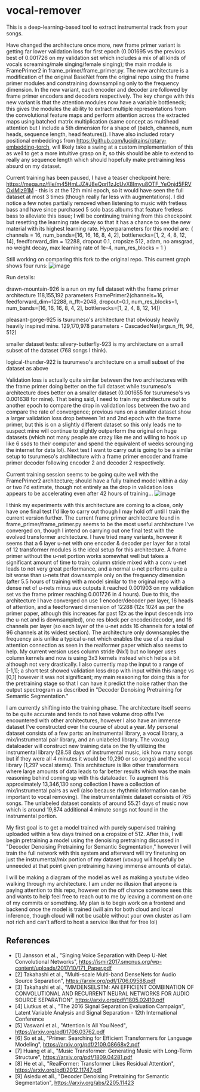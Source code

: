 # vocal-remover

This is a deep-learning-based tool to extract instrumental track from your songs.

Have changed the architecture once more, new frame primer variant is getting far lower validation loss for first epoch (0.001695 vs the previous best of 0.001726 on my validation set which includes a mix of all kinds of vocals screaming/male singing/female singing); the main module is FramePrimer2 in frame_primer/frame_primer.py. The new architecture is a modification of the original BaseNet from the original repo using the frame primer modules and constraining downsampling only to the frequency dimension. In the new variant, each encoder and decoder are followed by frame primer encoders and decoders respectively. The key change with this new variant is that the attention modules now have a variable bottleneck; this gives the modules the ability to extract multiple representations from the convolutional feature maps and perform attention across the extracted maps using batched matrix multiplication (same concept as multihead attention but I include a 5th dimension for a shape of (batch, channels, num heads, sequence length, head features)). I have also included rotary positional embeddings from https://github.com/lucidrains/rotary-embedding-torch, will likely take a swing at a custom implementation of this as well to get a more intuitive grasp on it, so this should be able to extend to really any sequence length which should hopefully make pretraining less absurd on my dataset.

Current training has been paused, I have a teaser checkpoint here: https://mega.nz/file/m45HmLJZ#J8eQqrI1zJcUvX8Imyu8OTF_YeOnjd5FRVOxIMIz91M - this is at the 12th mini epoch, so it would have seen the full dataset at most 3 times (though really far less with augmentations). I did notice a few notes partially removed when listening to music with fretless bass and have since purchased 5 solo bass albums that feature fretless bass to alleviate this issue; I will be continuing training from this checkpoint but resetting the learning rate decay so that it has a chance to see the new material with its highest learning rate. Hyperparameters for this model are: { channels = 16, num_bands=[16, 16, 16, 8, 4, 2], bottlenecks=[1, 2, 4, 8, 12, 14], feedforward_dim = 12288, dropout 0.1, cropsize 512, adam, no amsgrad, no weight decay, max learning rate of 1e-4, num_res_blocks = 1 }

Still working on comparing this fork to the original repo. This current graph shows four runs: ![image](https://user-images.githubusercontent.com/30326384/183269188-31100335-4627-4d6d-b1a6-ff0864a60aca.png)

Run details:

drawn-mountain-926 is a run on my full dataset with the frame primer architecture 118,155,192 parameters FramePrimer2(channels=16, feedforward_dim=12288, n_fft=2048, dropout=0.1, num_res_blocks=1, num_bands=[16, 16, 16, 8, 4, 2], bottlenecks=[1, 2, 4, 8, 12, 14])

pleasant-gorge-925 is tsurumeso's architecture that obviously heavily heavily inspired mine. 129,170,978 parameters - CascadedNet(args.n_fft, 96, 512)

smaller dataset tests:
silvery-butterfly-923 is my architecture on a small subset of the dataset (768 songs I think).

logical-thunder-922 is tsurumeso's architecture on a small subset of the dataset as above

Validation loss is actually quite similar between the two architectures with the frame primer doing better on the full dataset while tsurumeso's architecture does better on a smaller dataset (0.001655 for tsurumeso's vs 0.001638 for mine). That being said, I need to train my architecture out to another epoch to compare the drop in validation loss between the two and compare the rate of convergence; previous runs on a smaller dataset show a larger validation loss drop between 1st and 2nd epoch with the frame primer, but this is on a slightly different dataset so this only leads me to suspect mine will continue to slightly outperform the original on huge datasets (which not many people are crazy like me and willing to hook up like 6 ssds to their computer and spend the equivalent of weeks scrounging the internet for data lol). Next test I want to carry out is going to be a similar setup to tsurumeso's architecture with a frame primer encoder and frame primer decoder following encoder 2 and decoder 2 respectively.

Current training session seems to be going quite well with the FramePrimer2 architecture; should have a fully trained model within a day or two I'd estimate, though not entirely as the drop in validation loss appears to be accelerating even after 42 hours of training... ![image](https://user-images.githubusercontent.com/30326384/182856349-5a4c755e-f68f-4843-b746-144aba32f529.png)

I think my experiments with this architecture are coming to a close, only have one final test I'd like to carry out though I may hold off until I train the current version further. The current frame primer architecture found in frame_primer/frame_primer.py seems to be the most useful architecture I've converged on, though I intend on carrying out one final test with the evolved transformer architecture. I have tried many variants, however it seems that a 6 layer u-net with one encoder & decoder per layer for a total of 12 transformer modules is the ideal setup for this architecture. A frame primer without the u-net portion works somewhat well but takes a significant amount of time to train; column stride mixed with a conv u-net leads to not very great performance, and a normal u-net performs quite a bit worse than u-nets that downsample only on the frequency dimension (after 5.5 hours of training with a model similar to the original repo with a dense net of u-nets minus aux outputs it reached 0.001903 on my validation set vs the frame primer reaching 0.001726 in 4 hours). Due to this, the architecture I have converged on use 1 encoder/decoder per layer, 16 heads of attention, and a feedforward dimension of 12288 (12x 1024 as per the primer paper, athough this increases far past 12x as the input descends into the u-net and is downsampled), one res block per encoder/decoder, and 16 channels per layer (so each layer of the u-net adds 16 channels for a total of 96 channels at its widest section). The architecture only downsamples the frequency axis unlike a typical u-net which enables the use of a residual attention connection as seen in the realformer paper which also seems to help. My current version uses column stride (Nx1) but no longer uses column kernels and now is using 3x3 kernels instead which helps a bit although not very drastically. I also currently map the input to a range of [-1,1]; a short test showed validation loss drop with input within this range vs [0,1] however it was not significant; my main reasoning for doing this is for the pretraining stage so that I can have it predict the noise rather than the output spectrogram as described in "Decoder Denoising Pretraining for Semantic Segmentation."

I am currently shifting into the training phase. The architecture itself seems to be quite accurate and tends to not have volume drop offs I've encountered with other architectures, however I also have an immense dataset I've constructed over the course of about a year. My personal dataset consists of a few parts: an instrumental library, a vocal library, a mix/instrumental pair library, and an unlabeled library. The voxaug dataloader will construct new training data on the fly utilizing the instrumental library (28.58 days of instrumental music, idk how many songs but if they were all 4 minutes it would be 10,290 or so songs) and the vocal library (1,297 vocal stems). This architecture is like other transformers where large amounts of data leads to far better results which was the main reasoning behind coming up with this dataloader. To augment this approximately 13,346,130 song collection I have a collection of mix/instrumental pairs as well (also because rhythmic information can be important to vocal removing). The instrumental/mix dataset consists of 765 songs. The unlabeled dataset consists of around 55.21 days of music now which is around 19,874 additional 4 minute songs not found in the instrumental portion.

My first goal is to get a model trained with purely supervised training uploaded within a few days trained on a cropsize of 512. After this, I will begin pretraining a model using the denoising pretraining discussed in "Decoder Denoising Pretraining for Semantic Segmentation," however I will train the full network with this system and afterward will try finetuning on just the instrumental/mix portion of my dataset (voxaug will hopefully be unneeded at that point given pretraining having immense amounts of data).

I will be making a diagram of the model as well as making a youtube video walking through my architecture. I am under no illusion that anyone is paying attention to this repo, however on the off chance someone sees this and wants to help feel free to reach out to me by leaving a comment on one of my commits or something. My plan is to begin work on a frontend and backend once the model is trained (will aim for both cloud and local inference, though cloud will not be usable without your own cluster as I am not rich and can't afford to host a service like that for free lol)

## References
- [1] Jansson et al., "Singing Voice Separation with Deep U-Net Convolutional Networks", https://ismir2017.smcnus.org/wp-content/uploads/2017/10/171_Paper.pdf
- [2] Takahashi et al., "Multi-scale Multi-band DenseNets for Audio Source Separation", https://arxiv.org/pdf/1706.09588.pdf
- [3] Takahashi et al., "MMDENSELSTM: AN EFFICIENT COMBINATION OF CONVOLUTIONAL AND RECURRENT NEURAL NETWORKS FOR AUDIO SOURCE SEPARATION", https://arxiv.org/pdf/1805.02410.pdf
- [4] Liutkus et al., "The 2016 Signal Separation Evaluation Campaign", Latent Variable Analysis and Signal Separation - 12th International Conference
- [5] Vaswani et al., "Attention Is All You Need", https://arxiv.org/pdf/1706.03762.pdf
- [6] So et al., "Primer: Searching for Efficient Transformers for Language Modeling", https://arxiv.org/pdf/2109.08668v2.pdf
- [7] Huang et al., "Music Transformer: Generating Music with Long-Term Structure", https://arxiv.org/pdf/1809.04281.pdf
- [8] He et al., "RealFormer: Transformer Likes Residual Attention", https://arxiv.org/pdf/2012.11747.pdf
- [9] Asiedu et all., "Decoder Denoising Pretraining for Semantic Segmentation", https://arxiv.org/abs/2205.11423
